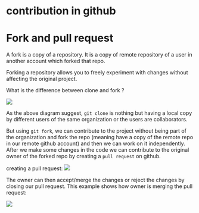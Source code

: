 # contribution in github

# Fork and pull request

A fork is a copy of a repository. It is a copy of remote repository of a user in another account which forked that repo.

Forking a repository allows you to freely experiment with changes without affecting the original project.

What is the difference between clone and fork ?

![](https://cdn.ttgtmedia.com/rms/onlineimages/cdo-git_clone_vs_fork-f_desktop.png)

As the above diagram suggest, `git clone` is nothing but having a local copy by different users of the same organization or the users are collaborators.

But using `git fork`, we can contribute to the project without being part of the organization and fork the repo (meaning have a copy of the remote repo in our remote github account) and then we can work on it independently. After we make some changes in the code we can contribute to the original owner of the forked repo by creating a `pull request` on github.

creating a pull request:
![](https://www.earthdatascience.org/images/earth-analytics/git-version-control/git-reverse-pr-demo.gif)

The owner can then accept/merge the changes or reject the changes by closing our pull request. This example shows how owner is merging the pull request:

![](https://www.earthdatascience.org/images/earth-analytics/git-version-control/github-merge-reverse-pull-request.gif)



